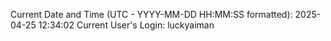 Current Date and Time (UTC - YYYY-MM-DD HH:MM:SS formatted): 2025-04-25 12:34:02
Current User's Login: luckyaiman
